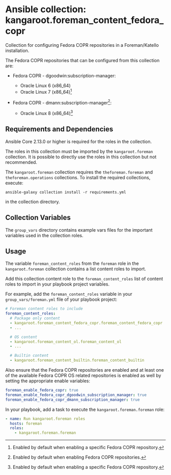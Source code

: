 # Ansible collection: kangaroot.foreman_content_fedora_copr

Collection for configuring Fedora COPR repositories in a Foreman/Katello installation.

The Fedora COPR repositories that can be configured from this collection are:

- Fedora COPR - dgoodwin:subscription-manager:
  - Oracle Linux 6 (x86_64)
  - Oracle Linux 7 (x86_64)[^2]

- Fedora COPR - dmann:subscription-manager[^1]:
  - Oracle Linux 8 (x86_64)[^2]

[^1]: Enabled by default when enabling Fedora COPR repositories.
[^2]: Enabled by default when enabling a specific Fedora COPR repository.

## Requirements and Dependencies

Ansible Core 2.13.0 or higher is required for the roles in the collection.

The roles in this collection must be imported by the `kangaroot.foreman` collection. It is possible to directly use the roles in this collection but not recommended.

The `kangaroot.foreman` collection requires the `theforeman.foreman` and `theforeman.operations` collections. To install the required collections, execute:

```shell
ansible-galaxy collection install -r requirements.yml
```

in the collection directory.

## Collection Variables

The `group_vars` directory contains example vars files for the important variables used in the collection roles.

## Usage

The variable `foreman_content_roles` from the `foreman` role in the `kangaroot.foreman` collection contains a list content roles to import.

Add this collection content role to the `foreman_content_roles` list of content roles to import in your playbook project variables.

For example, add the `foreman_content_roles` variable in your `group_vars/foreman.yml` file of your playbook project:

```yaml
# Foreman content roles to include
foreman_content_roles:
  # Package only content
  - kangaroot.foreman_content_fedora_copr.foreman_content_fedora_copr
  - ...

  # OS content
  - kangaroot.foreman_content_ol.foreman_content_ol
  - ...

  # Builtin content
  - kangaroot.foreman_content_builtin.foreman_content_builtin
```

Also ensure that the Fedora COPR repositories are enabled and at least one of the available Fedora COPR OS related repositories is enabled as well by setting the appropriate enable variables:

```yaml
foreman_enable_fedora_copr: true
foreman_enable_fedora_copr_dgoodwin_subscription_manager: true
foreman_enable_fedora_copr_dmann_subscription_manager: true
```

In your playbook, add a task to execute the `kangaroot.foreman.foreman` role:

```yaml
- name: Run kangaroot.foreman roles
  hosts: foreman
  roles:
    - kangaroot.foreman.foreman
```

